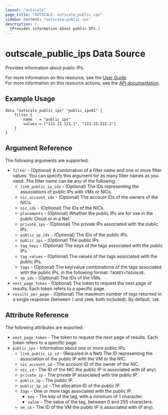 ```yaml
---
layout: "outscale"
page_title: "OUTSCALE: outscale_public_ips"
sidebar_current: "outscale-public-ips"
description: |-
  [Provides information about public IPs.]
---
```


# outscale_public_ips Data Source

Provides information about public IPs.

For more information on this resource, see the [User Guide](https://docs.outscale.com/en/userguide/About-EIPs.html).  
For more information on this resource actions, see the [API documentation](https://docs.outscale.com/api#3ds-outscale-api-publicip).

## Example Usage

```hcl
data "outscale_public_ips" "public_ips01" {
    filter {
        name   = "public_ips"
        values = ["111.11.111.1", "222.22.222.2"]
    }
}
```

## Argument Reference

The following arguments are supported:

* `filter` - (Optional) A combination of a filter name and one or more filter values. You can specify this argument for as many filter names as you need. The filter name can be any of the following:
    * `link_public_ip_ids` - (Optional) The IDs representing the associations of public IPs with VMs or NICs.
    * `nic_account_ids` - (Optional) The account IDs of the owners of the NICs.
    * `nic_ids` - (Optional) The IDs of the NICs.
    * `placements` - (Optional) Whether the public IPs are for use in the public Cloud or in a Net.
    * `private_ips` - (Optional) The private IPs associated with the public IPs.
    * `public_ip_ids` - (Optional) The IDs of the public IPs.
    * `public_ips` - (Optional) The public IPs.
    * `tag_keys` - (Optional) The keys of the tags associated with the public IPs.
    * `tag_values` - (Optional) The values of the tags associated with the public IPs.
    * `tags` - (Optional) The key/value combinations of the tags associated with the public IPs, in the following format: `TAGKEY=TAGVALUE`.
    * `vm_ids` - (Optional) The IDs of the VMs.
* `next_page_token` - (Optional) The token to request the next page of results. Each token refers to a specific page.
* `results_per_page` - (Optional) The maximum number of logs returned in a single response (between `1` and `1000`, both included). By default, `100`.

## Attribute Reference

The following attributes are exported:

* `next_page_token` - The token to request the next page of results. Each token refers to a specific page.
* `public_ips` - Information about one or more public IPs.
    * `link_public_ip_id` - (Required in a Net) The ID representing the association of the public IP with the VM or the NIC.
    * `nic_account_id` - The account ID of the owner of the NIC.
    * `nic_id` - The ID of the NIC the public IP is associated with (if any).
    * `private_ip` - The private IP associated with the public IP.
    * `public_ip` - The public IP.
    * `public_ip_id` - The allocation ID of the public IP.
    * `tags` - One or more tags associated with the public IP.
        * `key` - The key of the tag, with a minimum of 1 character.
        * `value` - The value of the tag, between 0 and 255 characters.
    * `vm_id` - The ID of the VM the public IP is associated with (if any).
